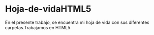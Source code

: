 # Hoja-de-vidaHTML5
En el presente trabajo, se encuentra mi hoja de vida con sus diferentes carpetas.Trabajamos en HTML5
